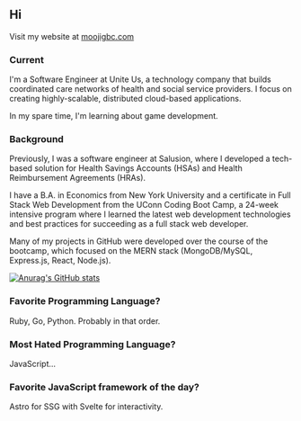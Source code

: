 ## Hi
Visit my website at [moojigbc.com](https://moojigbc.com)

### Current
I'm a Software Engineer at Unite Us, a technology company that builds coordinated care networks of health and social service providers. I focus on creating highly-scalable, distributed cloud-based applications.

In my spare time, I'm learning about game development.

### Background
Previously, I was a software engineer at Salusion, where I developed a tech-based solution for Health Savings Accounts (HSAs) and Health Reimbursement Agreements (HRAs).

I have a B.A. in Economics from New York University and a certificate in Full Stack Web Development from the UConn Coding Boot Camp, a 24-week intensive program where I learned the latest web development technologies and best practices for succeeding as a full stack web developer. 

Many of my projects in GitHub were developed over the course of the bootcamp, which focused on the MERN stack (MongoDB/MySQL, Express.js, React, Node.js).

[![Anurag's GitHub stats](https://github-readme-stats.chimid.com?username=moojigc&theme=radical&count_private=true)](https://github.com/anuraghazra/github-readme-stats)

### Favorite Programming Language?
Ruby, Go, Python. Probably in that order.

### Most Hated Programming Language?
JavaScript...

### Favorite JavaScript framework of the day?
Astro for SSG with Svelte for interactivity.
